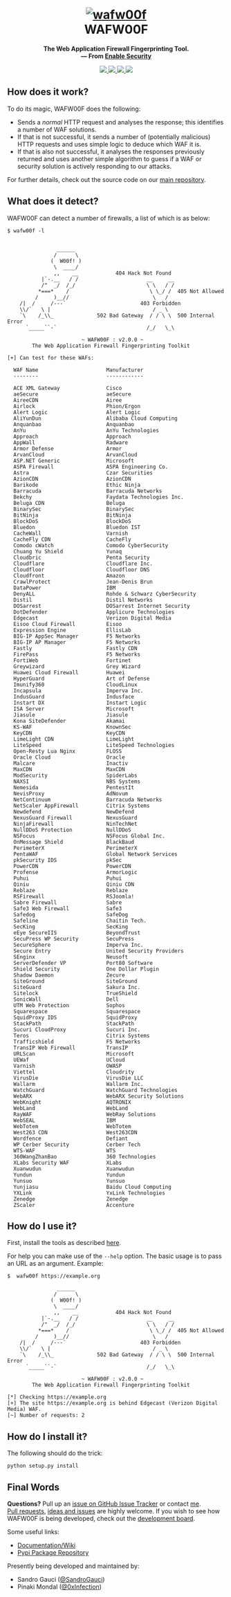 <h1 align="center">
  <a href="https://github.com/enablesecurity/wafw00f"><img src="https://i.imgur.com/uAgp49o.png" alt="wafw00f"/></a>
  <br>
  WAFW00F
</h1>
<p align="center">
  <b>The Web Application Firewall Fingerprinting Tool.</b>
  <br>
  <b>
    &mdash; From <a href="https://enablesecurity.com">Enable Security</a>
  </b>
</p>
<p align="center">
  <a href="https://docs.python.org/3/download.html">
    <img src="https://img.shields.io/badge/Python-3.x/2.x-green.svg">
  </a>
  <a href="https://github.com/EnableSecurity/wafw00f/releases">
    <img src="https://img.shields.io/badge/Version-v2.0.0%20(stable)-blue.svg">
  </a>
  <a href="https://github.com/EnableSecurity/wafw00f/blob/master/LICENSE">
    <img src="https://img.shields.io/badge/License-BSD%203%20Clause-orange.svg">
  </a> 
  <a href="https://travis-ci.com/EnableSecurity/wafw00f">
    <img src="https://img.shields.io/badge/Build-Passing-brightgreen.svg?logo=travis">
  </a>
</p>

## How does it work?

To do its magic, WAFW00F does the following:

- Sends a _normal_ HTTP request and analyses the response; this identifies a
  number of WAF solutions.
- If that is not successful, it sends a number of (potentially malicious) HTTP
  requests and uses simple logic to deduce which WAF it is.
- If that is also not successful, it analyses the responses previously
  returned and uses another simple algorithm to guess if a WAF or security
  solution is actively responding to our attacks.

For further details, check out the source code on our [main repository](https://github.com/EnableSecurity/wafw00f).

## What does it detect?

WAFW00F can detect a number of firewalls, a list of which is as below:

```
$ wafw00f -l

                                                                      
                ______                                                
               /      \                                               
              (  W00f! )                                              
               \  ____/                                               
               ,,    __            404 Hack Not Found                 
           |`-.__   / /                      __     __                
           /"  _/  /_/                       \ \   / /                
          *===*    /                          \ \_/ /  405 Not Allowed
         /     )__//                           \   /                  
    /|  /     /---`                        403 Forbidden
    \\/`   \ |                                 / _ \ 
    `\    /_\\_              502 Bad Gateway  / / \ \  500 Internal Error
      `_____``-`                             /_/   \_\

                        ~ WAFW00F : v2.0.0 ~
        The Web Application Firewall Fingerprinting Toolkit

[+] Can test for these WAFs:

  WAF Name                      Manufacturer
  --------                      ------------

  ACE XML Gateway               Cisco
  aeSecure                      aeSecure
  AireeCDN                      Airee
  Airlock                       Phion/Ergon
  Alert Logic                   Alert Logic
  AliYunDun                     Alibaba Cloud Computing
  Anquanbao                     Anquanbao
  AnYu                          AnYu Technologies
  Approach                      Approach
  AppWall                       Radware
  Armor Defense                 Armor
  ArvanCloud                    ArvanCloud
  ASP.NET Generic               Microsoft
  ASPA Firewall                 ASPA Engineering Co.
  Astra                         Czar Securities
  AzionCDN                      AzionCDN
  Barikode                      Ethic Ninja
  Barracuda                     Barracuda Networks
  Bekchy                        Faydata Technologies Inc.
  Beluga CDN                    Beluga
  BinarySec                     BinarySec
  BitNinja                      BitNinja
  BlockDoS                      BlockDoS
  Bluedon                       Bluedon IST
  CacheWall                     Varnish
  CacheFly CDN                  CacheFly
  Comodo cWatch                 Comodo CyberSecurity
  Chuang Yu Shield              Yunaq
  Cloudbric                     Penta Security
  Cloudflare                    Cloudflare Inc.
  Cloudfloor                    Cloudfloor DNS
  Cloudfront                    Amazon
  CrawlProtect                  Jean-Denis Brun
  DataPower                     IBM
  DenyALL                       Rohde & Schwarz CyberSecurity
  Distil                        Distil Networks
  DOSarrest                     DOSarrest Internet Security
  DotDefender                   Applicure Technologies
  Edgecast                      Verizon Digital Media
  Eisoo Cloud Firewall          Eisoo
  Expression Engine             EllisLab
  BIG-IP AppSec Manager         F5 Networks
  BIG-IP AP Manager             F5 Networks
  Fastly                        Fastly CDN
  FirePass                      F5 Networks
  FortiWeb                      Fortinet
  Greywizard                    Grey Wizard
  Huawei Cloud Firewall         Huawei
  HyperGuard                    Art of Defense
  Imunify360                    CloudLinux
  Incapsula                     Imperva Inc.
  IndusGuard                    Indusface
  Instart DX                    Instart Logic
  ISA Server                    Microsoft
  Jiasule                       Jiasule
  Kona SiteDefender             Akamai
  KS-WAF                        KnownSec
  KeyCDN                        KeyCDN
  LimeLight CDN                 LimeLight
  LiteSpeed                     LiteSpeed Technologies
  Open-Resty Lua Nginx          FLOSS
  Oracle Cloud                  Oracle
  Malcare                       Inactiv
  MaxCDN                        MaxCDN
  ModSecurity                   SpiderLabs
  NAXSI                         NBS Systems
  Nemesida                      PentestIt
  NevisProxy                    AdNovum
  NetContinuum                  Barracuda Networks
  NetScaler AppFirewall         Citrix Systems
  Newdefend                     NewDefend
  NexusGuard Firewall           NexusGuard
  NinjaFirewall                 NinTechNet
  NullDDoS Protection           NullDDoS
  NSFocus                       NSFocus Global Inc.
  OnMessage Shield              BlackBaud
  PerimeterX                    PerimeterX
  PentaWAF                      Global Network Services
  pkSecurity IDS                pkSec
  PowerCDN                      PowerCDN
  Profense                      ArmorLogic
  Puhui                         Puhui
  Qiniu                         Qiniu CDN
  Reblaze                       Reblaze
  RSFirewall                    RSJoomla!
  Sabre Firewall                Sabre
  Safe3 Web Firewall            Safe3
  Safedog                       SafeDog
  Safeline                      Chaitin Tech.
  SecKing                       SecKing
  eEye SecureIIS                BeyondTrust
  SecuPress WP Security         SecuPress
  SecureSphere                  Imperva Inc.
  Secure Entry                  United Security Providers
  SEnginx                       Neusoft    
  ServerDefender VP             Port80 Software
  Shield Security               One Dollar Plugin
  Shadow Daemon                 Zecure  
  SiteGround                    SiteGround 
  SiteGuard                     Sakura Inc.   
  Sitelock                      TrueShield
  SonicWall                     Dell        
  UTM Web Protection            Sophos   
  Squarespace                   Squarespace  
  SquidProxy IDS                SquidProxy
  StackPath                     StackPath
  Sucuri CloudProxy             Sucuri Inc.
  Teros                         Citrix Systems
  Trafficshield                 F5 Networks
  TransIP Web Firewall          TransIP  
  URLScan                       Microsoft
  UEWaf                         UCloud
  Varnish                       OWASP 
  Viettel                       Cloudrity
  VirusDie                      VirusDie LLC
  Wallarm                       Wallarm Inc.
  WatchGuard                    WatchGuard Technologies
  WebARX                        WebARX Security Solutions
  WebKnight                     AQTRONIX
  WebLand                       WebLand
  RayWAF                        WebRay Solutions
  WebSEAL                       IBM
  WebTotem                      WebTotem
  West263 CDN                   West263CDN
  Wordfence                     Defiant 
  WP Cerber Security            Cerber Tech
  WTS-WAF                       WTS      
  360WangZhanBao                360 Technologies
  XLabs Security WAF            XLabs
  Xuanwudun                     Xuanwudun
  Yundun                        Yundun
  Yunsuo                        Yunsuo
  Yunjiasu                      Baidu Cloud Computing
  YXLink                        YxLink Technologies
  Zenedge                       Zenedge
  ZScaler                       Accenture
```

## How do I use it?

First, install the tools as described [here](#how-do-i-install-it).

For help you can make use of the `--help` option. The basic usage is to pass
an URL as an argument. Example:
```
$  wafw00f https://example.org

                ______
               /      \
              (  W00f! )
               \  ____/
               ,,    __            404 Hack Not Found
           |`-.__   / /                      __     __
           /"  _/  /_/                       \ \   / /
          *===*    /                          \ \_/ /  405 Not Allowed
         /     )__//                           \   /
    /|  /     /---`                        403 Forbidden
    \\/`   \ |                                 / _ \
    `\    /_\\_              502 Bad Gateway  / / \ \  500 Internal Error
      `_____``-`                             /_/   \_\

                        ~ WAFW00F : v2.0.0 ~
        The Web Application Firewall Fingerprinting Toolkit
    
[*] Checking https://example.org
[+] The site https://example.org is behind Edgecast (Verizon Digital Media) WAF.
[~] Number of requests: 2
```

## How do I install it?

The following should do the trick:

```
python setup.py install
```

## Final Words

__Questions?__ Pull up an [issue on GitHub Issue Tracker](https://github.com/enablesecurity/wafw00f/issues/new) or contact [me](mailto:sandro@enablesecurity.com).  
[Pull requests](https://github.com/enablesecurity/wafw00f/pulls), [ideas and issues](https://github.com/enablesecurity/wafw00f/issues) are highly welcome. If you wish to see how WAFW00F is being developed, check out the [development board](https://github.com/enablesecurity/wafw00f/projects/1).

Some useful links:

- [Documentation/Wiki](https://github.com/enablesecurity/wafw00f/wiki/)
- [Pypi Package Repository](https://pypi.org/project/wafw00f)

Presently being developed and maintained by:

- Sandro Gauci ([@SandroGauci](https://twitter.com/sandrogauci))
- Pinaki Mondal ([@0xInfection](https://twitter.com/0xinfection))
